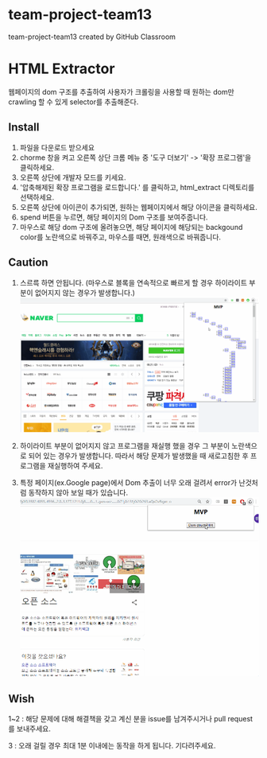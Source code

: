 # team-project-team13
team-project-team13 created by GitHub Classroom

HTML Extractor
===
웹페이지의 dom 구조를 추출하여 사용자가 크롤링을 사용할 때 원하는 dom만 crawling 할 수 있게 selector를 추출해준다.

Install
---- 
1. 파일을 다운로드 받으세요
2. chorme 창을 켜고 오른쪽 상단 크롬 메뉴 중 '도구 더보기' -> '확장 프로그램'을 클릭하세요.
3. 오른쪽 상단에 개발자 모드를 키세요.
4. '압축해제된 확장 프로그램을 로드합니다.' 를 클릭하고, html_extract 디렉토리를 선택하세요.
5. 오른쪽 상단에 아이콘이 추가되면, 원하는 웹페이지에서 해당 아이콘을 클릭하세요.
6. spend 버튼을 누르면, 해당 페이지의 Dom 구조를 보여주줍니다.
7. 마우스로 해당 dom 구조에 올려놓으면, 해당 페이지에 해당되는 backgound color를 노란색으로 바꿔주고, 마우스를 때면, 원래색으로 바꿔줍니다.


Caution
----
1. 스르륵 하면 안됩니다. (마우스로 블록을 연속적으로 빠르게 할 경우 하이라이트 부분이 없어지지 않는 경우가 발생합니다.)
![sruruk](./image/sruruk.gif)

2. 하이라이트 부분이 없어지지 않고 프로그램을 재실행 했을 경우 그 부분이 노란색으로 되어 있는 경우가 발생합니다. 따라서 해당 문제가 발생했을 때 새로고침한 후 프로그램을 재실행하여 주세요.

3. 특정 페이지(ex.Google page)에서 Dom 추출이 너무 오래 걸려서 error가 난것처럼 동작하지 않아 보일 때가 있습니다.
![stop](./image/stop.gif)


Wish
---- 
1~2 : 해당 문제에 대해 해결책을 갖고 계신 분을 issue를 남겨주시거나 pull request를 보내주세요.

3 : 오래 걸릴 경우 최대 1분 이내에는 동작을 하게 됩니다. 기다려주세요.
